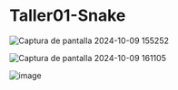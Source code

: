 # Taller01-Snake
![Captura de pantalla 2024-10-09 155252](https://github.com/user-attachments/assets/7847a2b1-b6b9-40fe-9537-81d1130c6042)

![Captura de pantalla 2024-10-09 161105](https://github.com/user-attachments/assets/30185be1-3ba5-494a-8777-44adf59a23e4)

![image](https://github.com/user-attachments/assets/2dcbd560-57a3-49a5-90d3-ce1722470c65)
